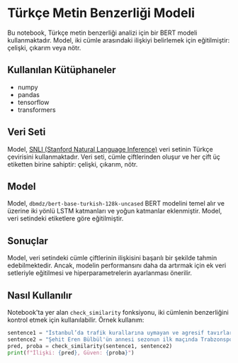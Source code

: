# Türkçe Metin Benzerliği Modeli

Bu notebook, Türkçe metin benzerliği analizi için bir BERT modeli kullanmaktadır. Model, iki cümle arasındaki ilişkiyi belirlemek için eğitilmiştir: çelişki, çıkarım veya nötr.

## Kullanılan Kütüphaneler

- numpy
- pandas
- tensorflow
- transformers

## Veri Seti

Model, [SNLI (Stanford Natural Language Inference)](https://nlp.stanford.edu/projects/snli/) veri setinin Türkçe çevirisini kullanmaktadır. Veri seti, cümle çiftlerinden oluşur ve her çift üç etiketten birine sahiptir: çelişki, çıkarım, nötr.

## Model

Model, `dbmdz/bert-base-turkish-128k-uncased` BERT modelini temel alır ve üzerine iki yönlü LSTM katmanları ve yoğun katmanlar eklenmiştir. Model, veri setindeki etiketlere göre eğitilmiştir.

## Sonuçlar

Model, veri setindeki cümle çiftlerinin ilişkisini başarılı bir şekilde tahmin edebilmektedir. Ancak, modelin performansını daha da artırmak için ek veri setleriyle eğitilmesi ve hiperparametrelerin ayarlanması önerilir.

## Nasıl Kullanılır

Notebook'ta yer alan `check_similarity` fonksiyonu, iki cümlenin benzerliğini kontrol etmek için kullanılabilir. Örnek kullanım:

```python
sentence1 = "İstanbul’da trafik kurallarına uymayan ve agresif tavırlar sergileyen taksiciye arka arkaya 2 ceza kesildi."
sentence2 = "Şehit Eren Bülbül'ün annesi sezonun ilk maçında Trabzonspor stadyumuna geldi"
pred, proba = check_similarity(sentence1, sentence2)
print(f"İlişki: {pred}, Güven: {proba}")
